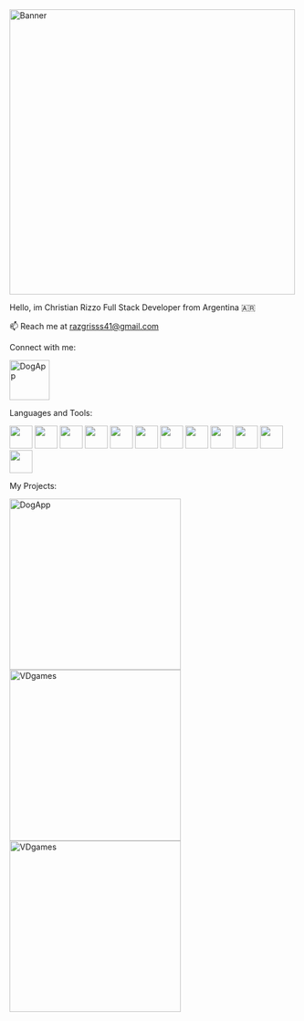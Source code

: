 
<img alt="Banner" width="500px" src="https://hello-developers.com/wp-content/uploads/2018/10/facebook-og.jpg" />

Hello, im Christian Rizzo
Full Stack Developer from Argentina :argentina:

📫 Reach me at razgrisss41@gmail.com

Connect with me:

[<img alt="DogApp" width="70px" src="https://cdn-icons-png.flaticon.com/512/174/174857.png" />](https://www.linkedin.com/in/christian-javier-rizzo-1253b0177/)

Languages and Tools:


<img src="https://4.bp.blogspot.com/-_YSVTe2ekBU/XKMntJDH0ZI/AAAAAAAAXNk/3d48i_XShWwvoMNj0YJWp2J4_Woh9dzGgCLcBGAs/s1600/reactjs%2Btutorial.png" width=40px height=40px> <img src="https://upload.wikimedia.org/wikipedia/commons/4/49/Redux.png" width=40px height=40px> <img src="https://cdn-icons-png.flaticon.com/512/5968/5968292.png" width=40px height=40px> <img src="https://cdn.icon-icons.com/icons2/2389/PNG/512/git_logo_icon_145254.png" width=40px height=40px> <img src="https://cdn-icons-png.flaticon.com/512/919/919825.png" width=40px height=40px> <img src="https://user-images.githubusercontent.com/24623425/36042969-f87531d4-0d8a-11e8-9dee-e87ab8c6a9e3.png" width=40px height=40px> <img src="https://pics.freeicons.io/uploads/icons/png/17839680241551942828-512.png" width=40px height=40px> <img src="https://upload.wikimedia.org/wikipedia/commons/6/64/Expressjs.png" width=40px height=40px> <img src="https://cdn-icons-png.flaticon.com/512/919/919827.png" width=40px height=40px> <img src="https://w7.pngwing.com/pngs/915/519/png-transparent-typescript-hd-logo-thumbnail.png" width=40px height=40px> <img src="https://toppng.com/uploads/preview/9kib-354x415-unnamed-mongodb-logo-sv-11562860723mgempnmrq3.png" width=40px height=40px> <img src="https://cdn3.iconfinder.com/data/icons/logos-and-brands-adobe/512/267_Python-512.png" width=40px height=40px>
 
 
 
My Projects:
 
 
[<img alt="DogApp" width="300px" src="https://user-images.githubusercontent.com/104910559/197883323-603e61d8-03f1-4069-a020-b2c5e7d16323.png" />](https://github.com/Razgrizsx/PI-Dogs-main) [<img alt="VDgames" width="300px" src="https://user-images.githubusercontent.com/104910559/197884758-ac9810af-33a1-42b3-afba-e3ba39fe14cb.png" />](https://github.com/madrizjosea/videogames-ecommerce) [<img alt="VDgames" width="300px" src="https://user-images.githubusercontent.com/104910559/237498179-00ec7b84-840a-424e-b131-0568fb13bc48.PNG" />](https://github.com/Razgrizsx/Fitness_App.git)





